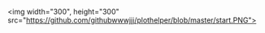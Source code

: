 
<img width="300", height="300" src="https://github.com/githubwwwjjj/plothelper/blob/master/start.PNG">
